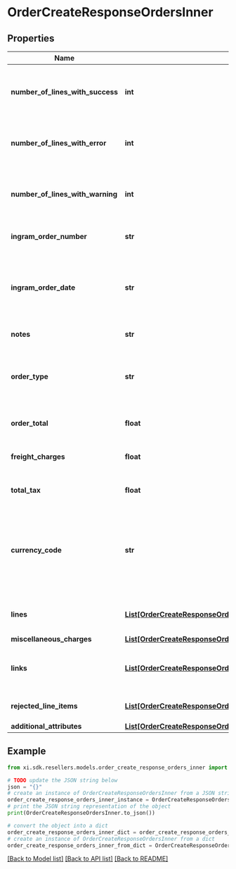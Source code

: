 # OrderCreateResponseOrdersInner


## Properties

Name | Type | Description | Notes
------------ | ------------- | ------------- | -------------
**number_of_lines_with_success** | **int** | The number of lines in the order that were successful. | [optional] 
**number_of_lines_with_error** | **int** | The number of lines in the order that have errors. | [optional] 
**number_of_lines_with_warning** | **int** | The number of lines in the order that have a warning. | [optional] 
**ingram_order_number** | **str** | The Ingram Micro order number. | [optional] 
**ingram_order_date** | **str** | The date in UTC format that the order was created in Ingram Micro&#39;s system. | [optional] 
**notes** | **str** | Order-level notes. | [optional] 
**order_type** | **str** | The order typer. One of: S&#x3D;Stocked PO D&#x3D;Direct Ship PO | [optional] 
**order_total** | **float** | The total price for the order. | [optional] 
**freight_charges** | **float** | The total freight charges for the order. | [optional] 
**total_tax** | **float** | The total tax for the order. | [optional] 
**currency_code** | **str** | The country-specific three character ISO 4217 currency code used for the order. | [optional] 
**lines** | [**List[OrderCreateResponseOrdersInnerLinesInner]**](OrderCreateResponseOrdersInnerLinesInner.md) | The line-level details for the order. | [optional] 
**miscellaneous_charges** | [**List[OrderCreateResponseOrdersInnerMiscellaneousChargesInner]**](OrderCreateResponseOrdersInnerMiscellaneousChargesInner.md) |  | [optional] 
**links** | [**List[OrderCreateResponseOrdersInnerLinksInner]**](OrderCreateResponseOrdersInnerLinksInner.md) | Link to Order Details for the order(s). | [optional] 
**rejected_line_items** | [**List[OrderCreateResponseOrdersInnerRejectedLineItemsInner]**](OrderCreateResponseOrdersInnerRejectedLineItemsInner.md) | A list of rejected line items. | [optional] 
**additional_attributes** | [**List[OrderCreateResponseOrdersInnerAdditionalAttributesInner]**](OrderCreateResponseOrdersInnerAdditionalAttributesInner.md) |  | [optional] 

## Example

```python
from xi.sdk.resellers.models.order_create_response_orders_inner import OrderCreateResponseOrdersInner

# TODO update the JSON string below
json = "{}"
# create an instance of OrderCreateResponseOrdersInner from a JSON string
order_create_response_orders_inner_instance = OrderCreateResponseOrdersInner.from_json(json)
# print the JSON string representation of the object
print(OrderCreateResponseOrdersInner.to_json())

# convert the object into a dict
order_create_response_orders_inner_dict = order_create_response_orders_inner_instance.to_dict()
# create an instance of OrderCreateResponseOrdersInner from a dict
order_create_response_orders_inner_from_dict = OrderCreateResponseOrdersInner.from_dict(order_create_response_orders_inner_dict)
```
[[Back to Model list]](../README.md#documentation-for-models) [[Back to API list]](../README.md#documentation-for-api-endpoints) [[Back to README]](../README.md)



